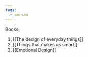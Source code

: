 ```yaml
---
tags:
  - person
---
```

Books:
1. [[The design of everyday things]]
2. [[Things that makes us smart]]
3. [[Emotional Design]]

